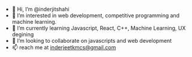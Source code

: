 - 👋 Hi, I’m @inderjitshahi
- 👀 I’m interested in web development, competitive programming and machine learning.
- 🌱 I’m currently learning Javascript, React, C++, Machine Learning, UX degining
- 💞️ I’m looking to collaborate on javascripts and web development
- 📫  reach me at inderjeetkmcs@gmail.com

<!---
inderjitshahi/inderjitshahi is a ✨ special ✨ repository because its `README.md` (this file) appears on your GitHub profile.
You can click the Preview link to take a look at your changes.
--->
